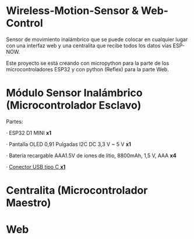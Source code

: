 # Wireless-Motion-Sensor & Web-Control
Sensor de movimiento inalámbrico que se puede colocar en cualquier lugar con una interfaz web y una centralita que recibe todos los datos vías ESP-NOW.

Este proyecto se está creando con micropython para la parte de los microcontroladores ESP32 y con python (Reflex) para la parte Web.

# Módulo Sensor Inalámbrico (Microcontrolador Esclavo)
 Partes:
 
  · ESP32 D1 MINI **x1**
  
  · Pantalla OLED 0,91 Pulgadas I2C DC 3,3 V ~ 5 V  **x1**
  
  · Batería recargable AAA1.5V de iones de litio, 8800mAh, 1,5 V, AAA  **x4**
  
  · [Conector USB tipo C **x1**](https://es.aliexpress.com/item/1005006224531815.html?src=google&aff_fcid=c615c86bd97d43fab47ad2b506eb74bc-1704080169767-05580-UneMJZVf&aff_fsk=UneMJZVf&aff_platform=aaf&sk=UneMJZVf&aff_trace_key=c615c86bd97d43fab47ad2b506eb74bc-1704080169767-05580-UneMJZVf&terminal_id=2e966bb2dfd149cbb9f9f432eafd1f10&afSmartRedirect=y)

 
# Centralita (Microcontrolador Maestro)

# Web
